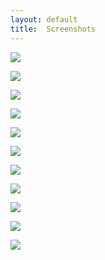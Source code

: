 ```yaml
---
layout: default
title:  Screenshots
---
```


<a href="/admin_assistant/img/screen1.png" rel="lightbox[screens]" class="thumb" title="With a few lines of code, admin_assistant gives you a lot of default functionality for one model, including an index view with pagination and sorting, search, creating, and editing."><img src="/admin_assistant/img/screen1-thumb.png"></a>

<a href="/admin_assistant/img/screen2.png" rel="lightbox[screens]" class="thumb" title="Sorting is built-in, and done in the URL for easy bookmarking, etc."><img src="/admin_assistant/img/screen2-thumb.png"></a>

<a href="/admin_assistant/img/screen3.png" rel="lightbox[screens]" class="thumb" title="If there are many results, the pagination section will include a form for jumping to a specific page quickly."><img src="/admin_assistant/img/screen3-thumb.png"></a>

<a href="/admin_assistant/img/screen4.png" rel="lightbox[screens]" class="thumb" title="By default, any boolean field on the model can be toggled in the index view with an Ajax link."><img src="/admin_assistant/img/screen4-thumb.png"></a>

<a href="/admin_assistant/img/screen5.png" rel="lightbox[screens]" class="thumb" title="New and edit pages render default widgets for each column on the model. Datetime fields, for example, each get a &quot;Clear&quot; javascript link by default."><img src="/admin_assistant/img/screen5-thumb.png"></a>

<a href="/admin_assistant/img/screen6.png" rel="lightbox[screens]" class="thumb" title="If the model has a belongs-to association, and there are too many records on that associated table to be usable in a dropdown, admin_assistant renders an autocompleter instead."><img src="/admin_assistant/img/screen6-thumb.png"></a>

<a href="/admin_assistant/img/screen7.png" rel="lightbox[screens]" class="thumb" title="On the form, individual column inputs on the form can be overridden with custom logic. On this admin controller for the Product model, the column &quot;price&quot; is being rendered with the ERB template _price_input.html.erb. The submitted parameters are then pre-processed with a protected controller method called price_from_form."><img src="/admin_assistant/img/screen7-thumb.png"></a>

<a href="/admin_assistant/img/screen8.png" rel="lightbox[screens]" class="thumb" title="A customized search form can give you searching by specific columns. The user can choose to match all or any of the conditions. Also, numerical fields include comparators by default, so, for example, you can search for all products costing greater than $100."><img src="/admin_assistant/img/screen8-thumb.png"></a>

<a href="/admin_assistant/img/screen9.png" rel="lightbox[screens]" class="thumb" title="The same autocompleting for belongs-to associations is also available in the search form. In this example, the user is searching for blog posts by author."><img src="/admin_assistant/img/screen9-thumb.png"></a>

<a href="/admin_assistant/img/screen10.png" rel="lightbox[screens]" class="thumb" title="There is an optional theme that mimics ActiveScaffold, which may come in handy if you're in the process of transitioning away from ActiveScaffold. admin_assistant does not conflict with ActiveScaffold; you can use the two in different controllers of the same Rails app."><img src="/admin_assistant/img/screen10-thumb.png"></a>

<a href="/admin_assistant/img/screen11.png" rel="lightbox[screens]" class="thumb" title="admin_assistant handles images out of the box through Paperclip."><img src="/admin_assistant/img/screen11-thumb.png"></a>

